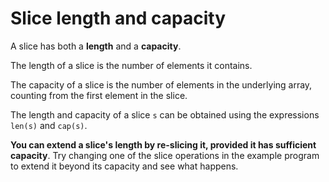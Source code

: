 # Slice length and capacity

A slice has both a **length** and a **capacity**.

The length of a slice is the number of elements it contains.

The capacity of a slice is the number of elements in the underlying array, counting from the first element in the slice.

The length and capacity of a slice `s` can be obtained using the expressions `len(s)` and `cap(s)`.

**You can extend a slice's length by re-slicing it, provided it has sufficient capacity**. Try changing one of the slice operations in the example program to extend it beyond its capacity and see what happens.
